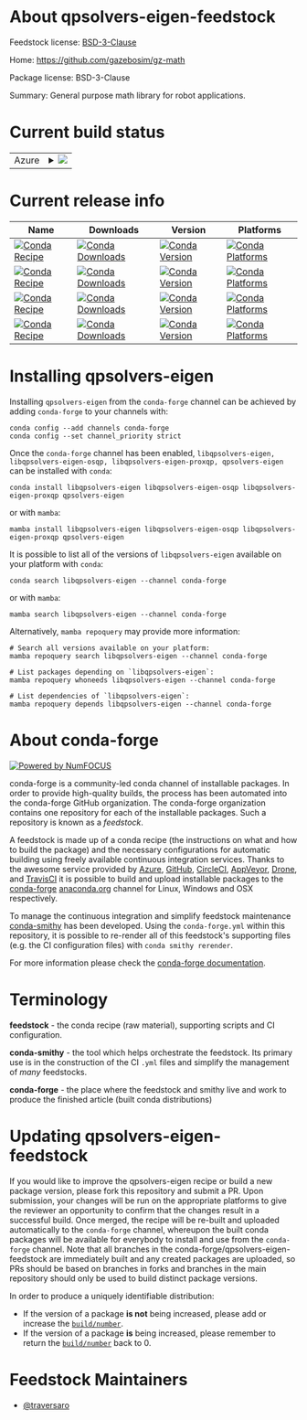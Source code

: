 About qpsolvers-eigen-feedstock
===============================

Feedstock license: [BSD-3-Clause](https://github.com/conda-forge/qpsolvers-eigen-feedstock/blob/main/LICENSE.txt)

Home: https://github.com/gazebosim/gz-math

Package license: BSD-3-Clause

Summary: General purpose math library for robot applications.

Current build status
====================


<table>
    
  <tr>
    <td>Azure</td>
    <td>
      <details>
        <summary>
          <a href="https://dev.azure.com/conda-forge/feedstock-builds/_build/latest?definitionId=24015&branchName=main">
            <img src="https://dev.azure.com/conda-forge/feedstock-builds/_apis/build/status/qpsolvers-eigen-feedstock?branchName=main">
          </a>
        </summary>
        <table>
          <thead><tr><th>Variant</th><th>Status</th></tr></thead>
          <tbody><tr>
              <td>linux_64</td>
              <td>
                <a href="https://dev.azure.com/conda-forge/feedstock-builds/_build/latest?definitionId=24015&branchName=main">
                  <img src="https://dev.azure.com/conda-forge/feedstock-builds/_apis/build/status/qpsolvers-eigen-feedstock?branchName=main&jobName=linux&configuration=linux%20linux_64_" alt="variant">
                </a>
              </td>
            </tr><tr>
              <td>linux_aarch64</td>
              <td>
                <a href="https://dev.azure.com/conda-forge/feedstock-builds/_build/latest?definitionId=24015&branchName=main">
                  <img src="https://dev.azure.com/conda-forge/feedstock-builds/_apis/build/status/qpsolvers-eigen-feedstock?branchName=main&jobName=linux&configuration=linux%20linux_aarch64_" alt="variant">
                </a>
              </td>
            </tr><tr>
              <td>linux_ppc64le</td>
              <td>
                <a href="https://dev.azure.com/conda-forge/feedstock-builds/_build/latest?definitionId=24015&branchName=main">
                  <img src="https://dev.azure.com/conda-forge/feedstock-builds/_apis/build/status/qpsolvers-eigen-feedstock?branchName=main&jobName=linux&configuration=linux%20linux_ppc64le_" alt="variant">
                </a>
              </td>
            </tr><tr>
              <td>osx_64</td>
              <td>
                <a href="https://dev.azure.com/conda-forge/feedstock-builds/_build/latest?definitionId=24015&branchName=main">
                  <img src="https://dev.azure.com/conda-forge/feedstock-builds/_apis/build/status/qpsolvers-eigen-feedstock?branchName=main&jobName=osx&configuration=osx%20osx_64_" alt="variant">
                </a>
              </td>
            </tr><tr>
              <td>osx_arm64</td>
              <td>
                <a href="https://dev.azure.com/conda-forge/feedstock-builds/_build/latest?definitionId=24015&branchName=main">
                  <img src="https://dev.azure.com/conda-forge/feedstock-builds/_apis/build/status/qpsolvers-eigen-feedstock?branchName=main&jobName=osx&configuration=osx%20osx_arm64_" alt="variant">
                </a>
              </td>
            </tr><tr>
              <td>win_64</td>
              <td>
                <a href="https://dev.azure.com/conda-forge/feedstock-builds/_build/latest?definitionId=24015&branchName=main">
                  <img src="https://dev.azure.com/conda-forge/feedstock-builds/_apis/build/status/qpsolvers-eigen-feedstock?branchName=main&jobName=win&configuration=win%20win_64_" alt="variant">
                </a>
              </td>
            </tr>
          </tbody>
        </table>
      </details>
    </td>
  </tr>
</table>

Current release info
====================

| Name | Downloads | Version | Platforms |
| --- | --- | --- | --- |
| [![Conda Recipe](https://img.shields.io/badge/recipe-libqpsolvers--eigen-green.svg)](https://anaconda.org/conda-forge/libqpsolvers-eigen) | [![Conda Downloads](https://img.shields.io/conda/dn/conda-forge/libqpsolvers-eigen.svg)](https://anaconda.org/conda-forge/libqpsolvers-eigen) | [![Conda Version](https://img.shields.io/conda/vn/conda-forge/libqpsolvers-eigen.svg)](https://anaconda.org/conda-forge/libqpsolvers-eigen) | [![Conda Platforms](https://img.shields.io/conda/pn/conda-forge/libqpsolvers-eigen.svg)](https://anaconda.org/conda-forge/libqpsolvers-eigen) |
| [![Conda Recipe](https://img.shields.io/badge/recipe-libqpsolvers--eigen--osqp-green.svg)](https://anaconda.org/conda-forge/libqpsolvers-eigen-osqp) | [![Conda Downloads](https://img.shields.io/conda/dn/conda-forge/libqpsolvers-eigen-osqp.svg)](https://anaconda.org/conda-forge/libqpsolvers-eigen-osqp) | [![Conda Version](https://img.shields.io/conda/vn/conda-forge/libqpsolvers-eigen-osqp.svg)](https://anaconda.org/conda-forge/libqpsolvers-eigen-osqp) | [![Conda Platforms](https://img.shields.io/conda/pn/conda-forge/libqpsolvers-eigen-osqp.svg)](https://anaconda.org/conda-forge/libqpsolvers-eigen-osqp) |
| [![Conda Recipe](https://img.shields.io/badge/recipe-libqpsolvers--eigen--proxqp-green.svg)](https://anaconda.org/conda-forge/libqpsolvers-eigen-proxqp) | [![Conda Downloads](https://img.shields.io/conda/dn/conda-forge/libqpsolvers-eigen-proxqp.svg)](https://anaconda.org/conda-forge/libqpsolvers-eigen-proxqp) | [![Conda Version](https://img.shields.io/conda/vn/conda-forge/libqpsolvers-eigen-proxqp.svg)](https://anaconda.org/conda-forge/libqpsolvers-eigen-proxqp) | [![Conda Platforms](https://img.shields.io/conda/pn/conda-forge/libqpsolvers-eigen-proxqp.svg)](https://anaconda.org/conda-forge/libqpsolvers-eigen-proxqp) |
| [![Conda Recipe](https://img.shields.io/badge/recipe-qpsolvers--eigen-green.svg)](https://anaconda.org/conda-forge/qpsolvers-eigen) | [![Conda Downloads](https://img.shields.io/conda/dn/conda-forge/qpsolvers-eigen.svg)](https://anaconda.org/conda-forge/qpsolvers-eigen) | [![Conda Version](https://img.shields.io/conda/vn/conda-forge/qpsolvers-eigen.svg)](https://anaconda.org/conda-forge/qpsolvers-eigen) | [![Conda Platforms](https://img.shields.io/conda/pn/conda-forge/qpsolvers-eigen.svg)](https://anaconda.org/conda-forge/qpsolvers-eigen) |

Installing qpsolvers-eigen
==========================

Installing `qpsolvers-eigen` from the `conda-forge` channel can be achieved by adding `conda-forge` to your channels with:

```
conda config --add channels conda-forge
conda config --set channel_priority strict
```

Once the `conda-forge` channel has been enabled, `libqpsolvers-eigen, libqpsolvers-eigen-osqp, libqpsolvers-eigen-proxqp, qpsolvers-eigen` can be installed with `conda`:

```
conda install libqpsolvers-eigen libqpsolvers-eigen-osqp libqpsolvers-eigen-proxqp qpsolvers-eigen
```

or with `mamba`:

```
mamba install libqpsolvers-eigen libqpsolvers-eigen-osqp libqpsolvers-eigen-proxqp qpsolvers-eigen
```

It is possible to list all of the versions of `libqpsolvers-eigen` available on your platform with `conda`:

```
conda search libqpsolvers-eigen --channel conda-forge
```

or with `mamba`:

```
mamba search libqpsolvers-eigen --channel conda-forge
```

Alternatively, `mamba repoquery` may provide more information:

```
# Search all versions available on your platform:
mamba repoquery search libqpsolvers-eigen --channel conda-forge

# List packages depending on `libqpsolvers-eigen`:
mamba repoquery whoneeds libqpsolvers-eigen --channel conda-forge

# List dependencies of `libqpsolvers-eigen`:
mamba repoquery depends libqpsolvers-eigen --channel conda-forge
```


About conda-forge
=================

[![Powered by
NumFOCUS](https://img.shields.io/badge/powered%20by-NumFOCUS-orange.svg?style=flat&colorA=E1523D&colorB=007D8A)](https://numfocus.org)

conda-forge is a community-led conda channel of installable packages.
In order to provide high-quality builds, the process has been automated into the
conda-forge GitHub organization. The conda-forge organization contains one repository
for each of the installable packages. Such a repository is known as a *feedstock*.

A feedstock is made up of a conda recipe (the instructions on what and how to build
the package) and the necessary configurations for automatic building using freely
available continuous integration services. Thanks to the awesome service provided by
[Azure](https://azure.microsoft.com/en-us/services/devops/), [GitHub](https://github.com/),
[CircleCI](https://circleci.com/), [AppVeyor](https://www.appveyor.com/),
[Drone](https://cloud.drone.io/welcome), and [TravisCI](https://travis-ci.com/)
it is possible to build and upload installable packages to the
[conda-forge](https://anaconda.org/conda-forge) [anaconda.org](https://anaconda.org/)
channel for Linux, Windows and OSX respectively.

To manage the continuous integration and simplify feedstock maintenance
[conda-smithy](https://github.com/conda-forge/conda-smithy) has been developed.
Using the ``conda-forge.yml`` within this repository, it is possible to re-render all of
this feedstock's supporting files (e.g. the CI configuration files) with ``conda smithy rerender``.

For more information please check the [conda-forge documentation](https://conda-forge.org/docs/).

Terminology
===========

**feedstock** - the conda recipe (raw material), supporting scripts and CI configuration.

**conda-smithy** - the tool which helps orchestrate the feedstock.
                   Its primary use is in the construction of the CI ``.yml`` files
                   and simplify the management of *many* feedstocks.

**conda-forge** - the place where the feedstock and smithy live and work to
                  produce the finished article (built conda distributions)


Updating qpsolvers-eigen-feedstock
==================================

If you would like to improve the qpsolvers-eigen recipe or build a new
package version, please fork this repository and submit a PR. Upon submission,
your changes will be run on the appropriate platforms to give the reviewer an
opportunity to confirm that the changes result in a successful build. Once
merged, the recipe will be re-built and uploaded automatically to the
`conda-forge` channel, whereupon the built conda packages will be available for
everybody to install and use from the `conda-forge` channel.
Note that all branches in the conda-forge/qpsolvers-eigen-feedstock are
immediately built and any created packages are uploaded, so PRs should be based
on branches in forks and branches in the main repository should only be used to
build distinct package versions.

In order to produce a uniquely identifiable distribution:
 * If the version of a package **is not** being increased, please add or increase
   the [``build/number``](https://docs.conda.io/projects/conda-build/en/latest/resources/define-metadata.html#build-number-and-string).
 * If the version of a package **is** being increased, please remember to return
   the [``build/number``](https://docs.conda.io/projects/conda-build/en/latest/resources/define-metadata.html#build-number-and-string)
   back to 0.

Feedstock Maintainers
=====================

* [@traversaro](https://github.com/traversaro/)


<!-- dummy commit to enable rerendering -->

